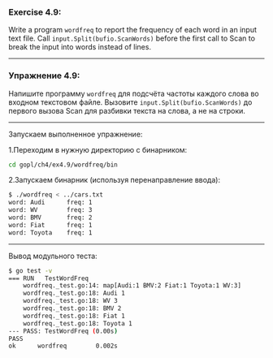 ### Exercise 4.9:

Write a program ```wordfreq``` to report the frequency of each word in an input text file.
Call ```input.Split(bufio.ScanWords)``` before the first call to Scan to break the input into words instead of lines. 

---

### Упражнение 4.9:

Напишите программу ```wordfreq``` для подсчёта частоты каждого слова во входном текстовом файле. 
Вызовите ```input.Split(bufio.ScanWords)``` до первого вызова Scan для разбивки текста на слова, а не на строки.

---

Запускаем выполненное упражнение:

1.Переходим в нужную директорию с бинарником:
```bash
cd gopl/ch4/ex4.9/wordfreq/bin
```

2.Запускаем бинарник (используя перенаправление ввода):
```bash
$ ./wordfreq < ../cars.txt
word: Audi      freq: 1
word: WV        freq: 3
word: BMV       freq: 2
word: Fiat      freq: 1
word: Toyota    freq: 1
```

---

Вывод модульного теста:
```bash
$ go test -v
=== RUN   TestWordFreq
    wordfreq._test.go:14: map[Audi:1 BMV:2 Fiat:1 Toyota:1 WV:3]
    wordfreq._test.go:18: Audi 1
    wordfreq._test.go:18: WV 3
    wordfreq._test.go:18: BMV 2
    wordfreq._test.go:18: Fiat 1
    wordfreq._test.go:18: Toyota 1
--- PASS: TestWordFreq (0.00s)
PASS
ok      wordfreq        0.002s
```